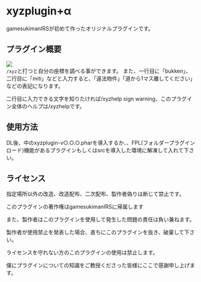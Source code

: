 # xyzplugin+α
gamesukimanIRSが初めて作ったオリジナルプラグインです。

## プラグイン概要
[![](https://poggit.pmmp.io/shield.state/xyzplugin)](https://poggit.pmmp.io/p/xyzplugin)  
`/xyz`と打つと自分の座標を調べる事ができます。 
また、一行目に「bukken」、二行目に「miti」などと入力すると、「違法物件」「道から1マス離してください」などの表記になります。  

二行目に入力できる文字を知りたければ/xyzhelp sign warning、このプラグイン全体のヘルプは/xyzhelpです。

## 使用方法

DL後、中のxyzplugin-v○.○.○.pharを導入するか、、FPL(フォルダープラグインロード)機能があるプラグインもしくはsrcを導入した環境に解凍して入れて下さい。

## ライセンス

指定場所以外の改造、改造配布、二次配布、製作者偽りは断じて禁止です。

このプラグインの著作権はgamesukimanIRSに帰属します

また、製作者はこのプラグインを使用して発生した問題の責任は負い兼ねます。

製作者が使用禁止を発表した場合、直ちにこのプラグインを抜き、破棄して下さい。

ライセンスを守れない方のこのプラグインの使用は禁止します。

僕にプラグインについての知識をご教授くださった皆様にここで感謝申し上げます。


